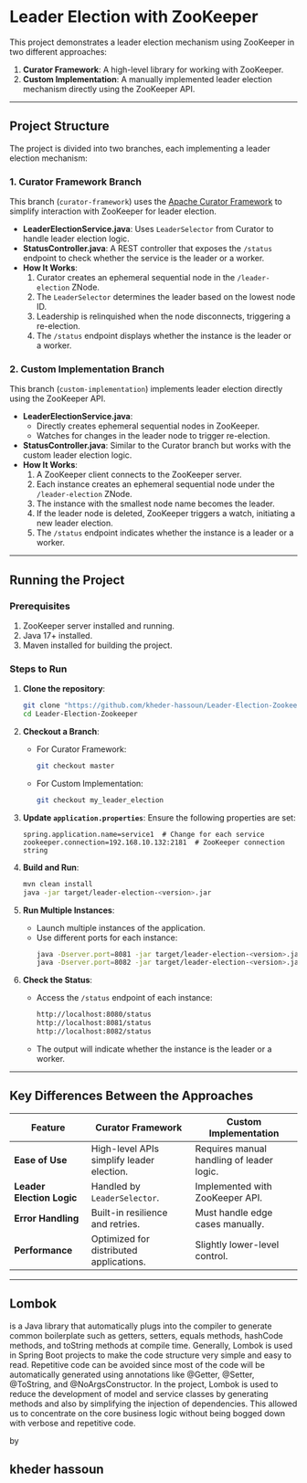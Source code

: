 # Leader Election with ZooKeeper

This project demonstrates a leader election mechanism using ZooKeeper in two different approaches:
1. **Curator Framework**: A high-level library for working with ZooKeeper.
2. **Custom Implementation**: A manually implemented leader election mechanism directly using the ZooKeeper API.

---

## Project Structure
The project is divided into two branches, each implementing a leader election mechanism:

### 1. **Curator Framework Branch**
This branch (`curator-framework`) uses the [Apache Curator Framework](https://curator.apache.org/) to simplify interaction with ZooKeeper for leader election.

- **LeaderElectionService.java**: Uses `LeaderSelector` from Curator to handle leader election logic.
- **StatusController.java**: A REST controller that exposes the `/status` endpoint to check whether the service is the leader or a worker.
- **How It Works**:
    1. Curator creates an ephemeral sequential node in the `/leader-election` ZNode.
    2. The `LeaderSelector` determines the leader based on the lowest node ID.
    3. Leadership is relinquished when the node disconnects, triggering a re-election.
    4. The `/status` endpoint displays whether the instance is the leader or a worker.

### 2. **Custom Implementation Branch**
This branch (`custom-implementation`) implements leader election directly using the ZooKeeper API.

- **LeaderElectionService.java**:
    - Directly creates ephemeral sequential nodes in ZooKeeper.
    - Watches for changes in the leader node to trigger re-election.
- **StatusController.java**: Similar to the Curator branch but works with the custom leader election logic.
- **How It Works**:
    1. A ZooKeeper client connects to the ZooKeeper server.
    2. Each instance creates an ephemeral sequential node under the `/leader-election` ZNode.
    3. The instance with the smallest node name becomes the leader.
    4. If the leader node is deleted, ZooKeeper triggers a watch, initiating a new leader election.
    5. The `/status` endpoint indicates whether the instance is a leader or a worker.

---

## Running the Project

### Prerequisites
1. ZooKeeper server installed and running.
2. Java 17+ installed.
3. Maven installed for building the project.

### Steps to Run
1. **Clone the repository**:
   ```bash
   git clone "https://github.com/kheder-hassoun/Leader-Election-Zookeeper.git"
   cd Leader-Election-Zookeeper
   ```

2. **Checkout a Branch**:
    - For Curator Framework:
      ```bash
      git checkout master
      ```
    - For Custom Implementation:
      ```bash
      git checkout my_leader_election
      ```

3. **Update `application.properties`**:
   Ensure the following properties are set:
   ```properties
   spring.application.name=service1  # Change for each service
   zookeeper.connection=192.168.10.132:2181  # ZooKeeper connection string
   ```

4. **Build and Run**:
   ```bash
   mvn clean install
   java -jar target/leader-election-<version>.jar
   ```

5. **Run Multiple Instances**:
    - Launch multiple instances of the application.
    - Use different ports for each instance:
      ```bash
      java -Dserver.port=8081 -jar target/leader-election-<version>.jar
      java -Dserver.port=8082 -jar target/leader-election-<version>.jar
      ```

6. **Check the Status**:
    - Access the `/status` endpoint of each instance:
      ```bash
      http://localhost:8080/status
      http://localhost:8081/status
      http://localhost:8082/status
      ```
    - The output will indicate whether the instance is the leader or a worker.

---

## Key Differences Between the Approaches

| Feature                     | Curator Framework                              | Custom Implementation                       |
|-----------------------------|-----------------------------------------------|-------------------------------------------|
| **Ease of Use**              | High-level APIs simplify leader election.    | Requires manual handling of leader logic. |
| **Leader Election Logic**    | Handled by `LeaderSelector`.                 | Implemented with ZooKeeper API.           |
| **Error Handling**           | Built-in resilience and retries.             | Must handle edge cases manually.          |
| **Performance**              | Optimized for distributed applications.      | Slightly lower-level control.             |

---

## Lombok
is a Java library that automatically plugs into the compiler to generate common boilerplate such as getters, setters, equals methods, hashCode methods, and toString methods at compile time.
Generally, Lombok is used in Spring Boot projects to make the code structure very simple and easy to read.
Repetitive code can be avoided since most of the code will be automatically generated using annotations
like @Getter, @Setter, @ToString, and @NoArgsConstructor. In the project,
Lombok is used to reduce the development of model and service classes by generating methods and also by simplifying the injection of dependencies. This allowed us to concentrate on the core business logic without being bogged down with verbose and repetitive code.


by 

kheder hassoun 
---

